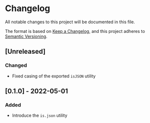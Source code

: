 # Changelog

All notable changes to this project will be documented in this file.

The format is based on [Keep a Changelog](https://keepachangelog.com/en/1.0.0/), and this project adheres to [Semantic Versioning](https://semver.org/spec/v2.0.0.html).

## [Unreleased]

### Changed

- Fixed casing of the exported `isJSON` utility

## [0.1.0] - 2022-05-01

### Added

- Introduce the `is.json` utility
